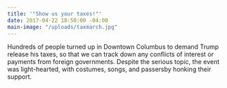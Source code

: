 ```yaml
---
title: '"Show us your taxes!"'
date: 2017-04-22 18:50:00 -04:00
main-image: "/uploads/taxmarch.jpg"
---
```


Hundreds of people turned up in Downtown Columbus to demand Trump release his taxes, so that we can track down any conflicts of interest or payments from foreign governments. 
Despite the serious topic, the event was light-hearted, with costumes, songs, and passersby honking their support.
